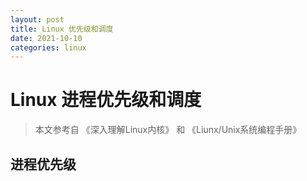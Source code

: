 ```yaml
---
layout: post
title: Linux 优先级和调度
date: 2021-10-10
categories: linux
---
```

# Linux 进程优先级和调度

> 本文参考自 《深入理解Linux内核》 和 《Liunx/Unix系统编程手册》

## 进程优先级



